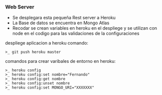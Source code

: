 ### Web Server
* Se desplegara esta pequeña Rest server a Heroku
* La Base de datos se encuentra en Mongo Atlas
* Recodar se crean variables en heroku en el despliege y se utilizan con node en el codigo para las validaciones de la configuraciones


despliege aplicacion a heroku comando:
```
>_ git push heroku master
```

comandos para crear varibales de entorno en heroku:
```
>_ heroku config
>_ heroku config:set nombre="Fernando"
>_ heroku config:get nombre
>_ heroku config:unset nombre
>_ heroku config:set MONGO_URI="XXXXXXX"
```